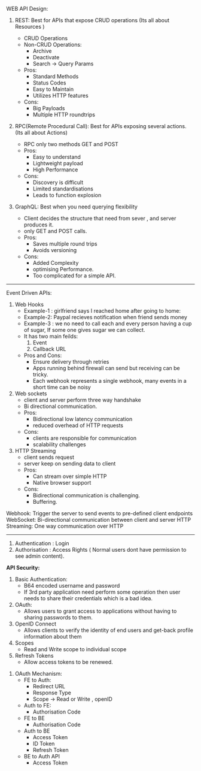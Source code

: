 WEB API Design:


1) REST: Best for APIs that expose CRUD operations (Its all about Resources )
	- CRUD Operations
	- Non-CRUD Operations:
		- Archive
		- Deactivate
		- Search -> Query Params
	- Pros:
		- Standard Methods
		- Status Codes
		- Easy to Maintain
		- Utilizes HTTP features
	- Cons:
		- Big Payloads
		- Multiple HTTP  roundtrips
	
2) RPC(Remote Procedural Call): Best for APIs exposing  several  actions. (Its all about Actions)
	- RPC  only two methods GET and POST
	- Pros:
		- Easy to understand
		- Lightweight payload
		- High Performance 
	- Cons:
		- Discovery is difficult 
		- Limited standardisations 
		- Leads to function explosion 
3) GraphQL: Best when you need querying  flexibility
	- Client decides the structure  that need from sever , and server produces it.
	- only GET and POST calls.
	- Pros:
		- Saves multiple round trips
		- Avoids versioning
	- Cons:
		- Added Complexity
		- optimising  Performance.
		- Too complicated for a simple API.
----------------------------------------------------------

Event Driven APIs:

1) Web Hooks
	- Example-1 : girlfriend  says I reached home after going to home:
	- Example-2: Paypal recieves notification when friend sends money
	- Example-3 : we no need to call each and every person having a cup of sugar, If some one gives sugar we can collect.
	- It has two main feilds:
		1. Event
		2. Callback URL
	- Pros and Cons:
		- Ensure delivery through retries
		- Apps running  behind firewall can send but receiving  can be tricky.
		- Each webhook represents a single webhook, many events in a short time can be noisy
2) Web sockets
	- client and server perform three way handshake 
	- Bi directional communication.
	- Pros:
		- Bidirectional  low latency communication 
		- reduced overhead of HTTP requests
	- Cons:
		- clients are responsible for communication
		- scalability  challenges
3) HTTP Streaming
	- client sends request
	- server keep on sending data to client
	- Pros:
		- Can stream over simple HTTP
		- Native browser support
	- Cons:
		- Bidirectional  communication  is challenging.
		- Buffering.


Webhook: Trigger the server to send events to pre-defined client endpoints
WebSocket: Bi-directional communication  between client and server
HTTP Streaming: One way communication over HTTP  


--------------------------------------------------------------

1) Authentication : Login
2) Authorisation  : Access Rights ( Normal users dont have permission  to see admin content).



**API Security:**

1) Basic Authentication: 
	- B64 encoded username and password
	- If 3rd party application need perform some operation then user needs to share their credentials  which is a bad idea.
2) OAuth:
	- Allows users to grant access to applications  without having to sharing passwords to them.
3) OpenID Connect
	- Allows clients to verify the identity of end users and get-back profile information  about them
4) Scopes
	- Read and Write scope to individual  scope
5) Refresh Tokens
	- Allow access tokens to be renewed. 

1. OAuth Mechanism:
	- FE to Auth:
		- Redirect URL
		- Response Type 
		- Scope -> Read or Write , openID
	- Auth to FE:
		- Authorisation Code
	- FE to BE
		- Authorisation Code
	-  Auth to BE
		- Access Token
		- ID Token
		- Refresh Token
	- BE to Auth API
		- Access Token 
	